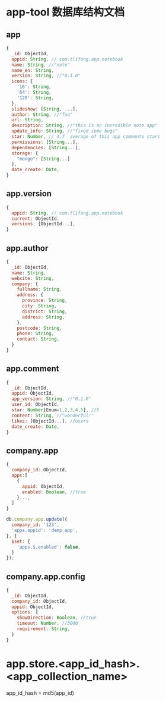 # app-tool 数据库结构文档

## app

```javascript
{
  _id: ObjectId,
  appid: String, // com.tlifang.app.notebook
  name: String, //"note"
  name_en: String,
  version: String, //"0.1.0"
  icons: {
    '16': String,
    '64': String,
    '128': String,
  },
  slideshow: [String, ...],
  author: String, //"foo"
  url: String,
  description: String, //"this is an incredible note app"
  update_info: String, //"fixed some bugs"
  star: Number, // 4.7  average of this app comments stars
  permissions: [String...],
  dependencies: [String...],
  storage: {
    "mongo": [String...]
  },
  date_create: Date,
}
```

## app.version

```javascript
{
  appid: String, // com.tlifang.app.notebook
  current: ObjectId,
  versions: [ObjectId...],
}
```

## app.author

```javascript
{
  _id: ObjectId,
  name: String,
  website: String,
  company: {
    fullname: String,
    address: {
      province: String,
      city: String,
      district: String,
      address: String,
    },
    postcode: String,
    phone: String,
    contact: String,
  }
}
```

## app.comment

```javascript
{
  _id: ObjectId,
  appid: ObjectId,
  app_version: String, //"0.1.0"
  user_id: ObjectId,
  star: Number[Enum=1,2,3,4,5], //5
  content: String, //"wonderful!"
  likes: [ObjectId...], //users
  date_create: Date,
}
```


## company.app

```javascript
{
  company_id: ObjectId,
  apps:[
    {
      appid: ObjectId,
      enabled: Boolean, //true
    }...,
  ]
}
```

```javascript
db.company.app.update({
  company_id: '123',
  'apps.appid': 'demp_app',
}, {
  $set: {
    'apps.$.enabled': false,
  }
});
```

## company.app.config

```javascript
{
  _id: ObjectId,
  company_id: ObjectId,
  appid: ObjectId,
  options: {
    showDirection: Boolean, //true
    timeout: Number, //3000
    requirement: String,        
  }
}
```

# app.store.<app_id_hash>.<app_collection_name>

app_id_hash = md5(app_id)

